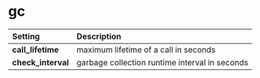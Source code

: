 # gc

| **Setting** | **Description** |
|:------------|:----------------|
| **call_lifetime** | maximum lifetime of a call in seconds |
| **check_interval** | garbage collection runtime interval in seconds |
